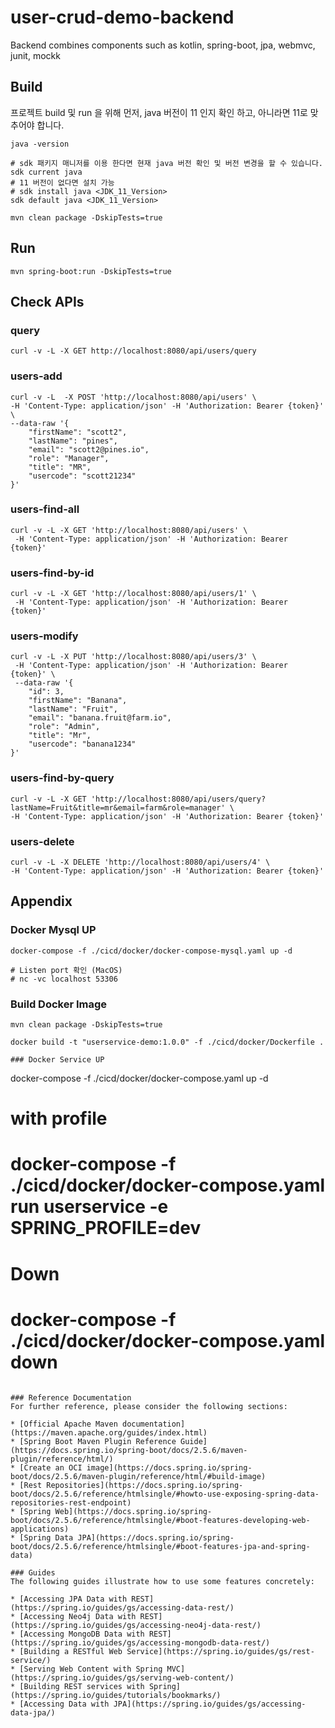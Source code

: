 # user-crud-demo-backend
Backend combines components such as kotlin, spring-boot, jpa, webmvc, junit, mockk

## Build
프로젝트 build 및 run 을 위해 먼저, java 버전이 11 인지 확인 하고, 아니라면 11로 맞추어야 합니다.
```shell
java -version

# sdk 패키지 매니저를 이용 한다면 현재 java 버전 확인 및 버전 변경을 할 수 있습니다.
sdk current java 
# 11 버전이 없다면 설치 가능
# sdk install java <JDK_11_Version>
sdk default java <JDK_11_Version>  
```

```
mvn clean package -DskipTests=true
```

## Run
```
mvn spring-boot:run -DskipTests=true
```

## Check APIs

### query
```
curl -v -L -X GET http://localhost:8080/api/users/query
```

### users-add
```
curl -v -L  -X POST 'http://localhost:8080/api/users' \
-H 'Content-Type: application/json' -H 'Authorization: Bearer {token}' \
--data-raw '{
    "firstName": "scott2",
    "lastName": "pines",
    "email": "scott2@pines.io",
    "role": "Manager",
    "title": "MR",
    "usercode": "scott21234"
}' 
```

### users-find-all
```
curl -v -L -X GET 'http://localhost:8080/api/users' \
 -H 'Content-Type: application/json' -H 'Authorization: Bearer {token}' 
```

### users-find-by-id
```
curl -v -L -X GET 'http://localhost:8080/api/users/1' \
 -H 'Content-Type: application/json' -H 'Authorization: Bearer {token}' 
```

### users-modify
```
curl -v -L -X PUT 'http://localhost:8080/api/users/3' \
 -H 'Content-Type: application/json' -H 'Authorization: Bearer {token}' \
 --data-raw '{
    "id": 3,
    "firstName": "Banana",
    "lastName": "Fruit",
    "email": "banana.fruit@farm.io",
    "role": "Admin",
    "title": "Mr",
    "usercode": "banana1234"
}' 
```

### users-find-by-query
```
curl -v -L -X GET 'http://localhost:8080/api/users/query?lastName=Fruit&title=mr&email=farm&role=manager' \
-H 'Content-Type: application/json' -H 'Authorization: Bearer {token}'
```


### users-delete
```
curl -v -L -X DELETE 'http://localhost:8080/api/users/4' \
-H 'Content-Type: application/json' -H 'Authorization: Bearer {token}'
```

## Appendix

### Docker Mysql UP
```
docker-compose -f ./cicd/docker/docker-compose-mysql.yaml up -d

# Listen port 확인 (MacOS)
# nc -vc localhost 53306
```

### Build Docker Image
```
mvn clean package -DskipTests=true

docker build -t "userservice-demo:1.0.0" -f ./cicd/docker/Dockerfile .

### Docker Service UP
```
docker-compose -f ./cicd/docker/docker-compose.yaml up -d

# with profile
# docker-compose -f ./cicd/docker/docker-compose.yaml run userservice -e SPRING_PROFILE=dev

# Down
# docker-compose -f ./cicd/docker/docker-compose.yaml down
```

### Reference Documentation
For further reference, please consider the following sections:

* [Official Apache Maven documentation](https://maven.apache.org/guides/index.html)
* [Spring Boot Maven Plugin Reference Guide](https://docs.spring.io/spring-boot/docs/2.5.6/maven-plugin/reference/html/)
* [Create an OCI image](https://docs.spring.io/spring-boot/docs/2.5.6/maven-plugin/reference/html/#build-image)
* [Rest Repositories](https://docs.spring.io/spring-boot/docs/2.5.6/reference/htmlsingle/#howto-use-exposing-spring-data-repositories-rest-endpoint)
* [Spring Web](https://docs.spring.io/spring-boot/docs/2.5.6/reference/htmlsingle/#boot-features-developing-web-applications)
* [Spring Data JPA](https://docs.spring.io/spring-boot/docs/2.5.6/reference/htmlsingle/#boot-features-jpa-and-spring-data)

### Guides
The following guides illustrate how to use some features concretely:

* [Accessing JPA Data with REST](https://spring.io/guides/gs/accessing-data-rest/)
* [Accessing Neo4j Data with REST](https://spring.io/guides/gs/accessing-neo4j-data-rest/)
* [Accessing MongoDB Data with REST](https://spring.io/guides/gs/accessing-mongodb-data-rest/)
* [Building a RESTful Web Service](https://spring.io/guides/gs/rest-service/)
* [Serving Web Content with Spring MVC](https://spring.io/guides/gs/serving-web-content/)
* [Building REST services with Spring](https://spring.io/guides/tutorials/bookmarks/)
* [Accessing Data with JPA](https://spring.io/guides/gs/accessing-data-jpa/)

